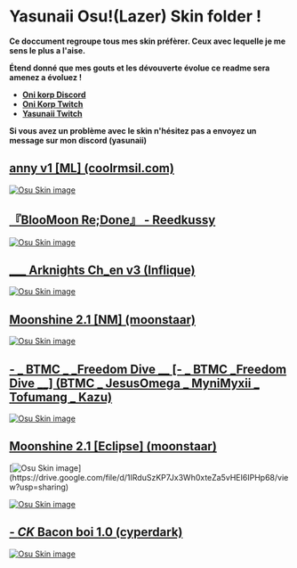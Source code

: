 # Yasunaii Osu!(Lazer) Skin folder ! 

**Ce doccument regroupe tous mes skin préfèrer. Ceux avec lequelle je me sens le plus a l'aise.**

**Étend donné que mes gouts et les dévouverte évolue ce readme sera amenez a évoluez !**


* [**Oni korp Discord**](https://discord.gg/4QqVaTfXy2)
* [**Oni Korp Twitch**](https://https://www.twitch.tv/oni_korp)
* [**Yasunaii Twitch**](https://www.twitch.tv/yasunaii)


**Si vous avez un problème avec le skin n'hésitez pas a envoyez un message sur mon discord (yasunaii)**

## [anny v1 [ML] (coolrmsil.com)](https://drive.google.com/file/d/1nWnATTVcmimFSZC0gKa4G_2UEq2DZ3uO/view?usp=sharing)
[![Osu Skin image](https://i.imgur.com/wWop5IR.png)](https://drive.google.com/file/d/1nWnATTVcmimFSZC0gKa4G_2UEq2DZ3uO/view?usp=sharing)

## [『BlooMoon Re;Done』 - Reedkussy ](https://drive.google.com/file/d/12uV9MFDR2JWv3TNjCmZqBuIQx5uAYv-o/view?usp=sharing)
[![Osu Skin image](https://i.imgur.com/vDV2Ikq.jpg)](https://drive.google.com/file/d/12uV9MFDR2JWv3TNjCmZqBuIQx5uAYv-o/view?usp=sharing)

## [ ___ Arknights Ch_en v3 (Inflique)](https://drive.google.com/file/d/1_J6n-mtnyiuA9QjPN88lgjDOYnWgahDv/view?usp=sharing)
[![Osu Skin image](https://i.imgur.com/ShkekK3.png)](https://drive.google.com/file/d/1_J6n-mtnyiuA9QjPN88lgjDOYnWgahDv/view?usp=sharing)

## [Moonshine 2.1 [NM] (moonstaar)](https://drive.google.com/file/d/14euhkvobCrhqYzV88zJbZSJSgyGnIHEx/view?usp=sharing)
[![Osu Skin image](https://i.ppy.sh/dd32fb4632fc70ddcf5ae409f3ec1b15eb6c78de/68747470733a2f2f696d6775722d617263686976652e7070792e73682f784d576f57596a2e706e67)](https://drive.google.com/file/d/14euhkvobCrhqYzV88zJbZSJSgyGnIHEx/view?usp=sharing)

## [- _ BTMC _  _Freedom Dive  __ [- _ BTMC   _Freedom Dive  __] (BTMC _ JesusOmega _ MyniMyxii _ Tofumang _ Kazu)](https://drive.google.com/file/d/11qudFvU7nilgncYHpO2_FXf_BNXx_MUL/view?usp=sharing)
[![Osu Skin image](https://i.imgur.com/tiecTNH.png)](https://drive.google.com/file/d/11qudFvU7nilgncYHpO2_FXf_BNXx_MUL/view?usp=sharing)

## [Moonshine 2.1 [Eclipse] (moonstaar)](https://drive.google.com/file/d/1IRduSzKP7Jx3Wh0xteZa5vHEI6IPHp68/view?usp=sharing)
[![Osu Skin image]([https://i.imgur.com/tiecTNH.png](https://i.ppy.sh/fcdae8736b79d3dd7d3739801def05f3207f9586/68747470733a2f2f696d6775722d617263686976652e7070792e73682f646652394646422e706e67))](https://drive.google.com/file/d/1IRduSzKP7Jx3Wh0xteZa5vHEI6IPHp68/view?usp=sharing)

[![Osu Skin image](ttps://i.ppy.sh/fcdae8736b79d3dd7d3739801def05f3207f9586/68747470733a2f2f696d6775722d617263686976652e7070792e73682f646652394646422e706e67)](https://drive.google.com/file/d/1IRduSzKP7Jx3Wh0xteZa5vHEI6IPHp68/view?usp=sharing)

## [-         _CK_ Bacon boi 1.0 (cyperdark)](https://drive.google.com/file/d/1_l2id4HLlDdZ-D6Ms-QWDZNXdzRFzfbj/view?usp=sharing)
[![Osu Skin image](https://i.imgur.com/h5GBHrp.jpeg)](https://drive.google.com/file/d/1_l2id4HLlDdZ-D6Ms-QWDZNXdzRFzfbj/view?usp=sharing)
